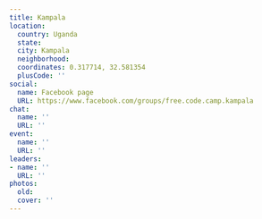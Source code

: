 ```yaml
---
title: Kampala
location:
  country: Uganda
  state: 
  city: Kampala
  neighborhood: 
  coordinates: 0.317714, 32.581354
  plusCode: ''
social:
  name: Facebook page
  URL: https://www.facebook.com/groups/free.code.camp.kampala
chat:
  name: ''
  URL: ''
event:
  name: ''
  URL: ''
leaders:
- name: ''
  URL: ''
photos:
  old: 
  cover: ''
---
```

